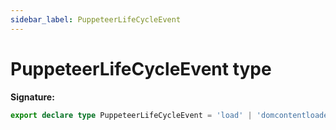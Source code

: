```yaml
---
sidebar_label: PuppeteerLifeCycleEvent
---
```

# PuppeteerLifeCycleEvent type


**Signature:**

```typescript
export declare type PuppeteerLifeCycleEvent = 'load' | 'domcontentloaded' | 'networkidle0' | 'networkidle2';
```

